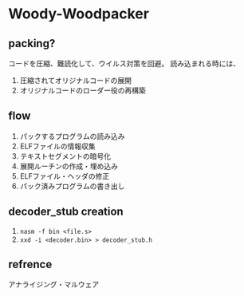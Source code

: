 # Woody-Woodpacker

## packing?
コードを圧縮、難読化して、ウイルス対策を回避。
読み込まれる時には、
1. 圧縮されてオリジナルコードの展開
1. オリジナルコードのローダー役の再構築

## flow
1. パックするプログラムの読み込み
1. ELFファイルの情報収集
1. テキストセグメントの暗号化
1. 展開ルーチンの作成・埋め込み
1. ELFファイル・ヘッダの修正
1. パック済みプログラムの書き出し

## decoder_stub creation
1. `nasm -f bin <file.s>`
1. `xxd -i <decoder.bin> > decoder_stub.h`

## refrence
アナライジング・マルウェア
